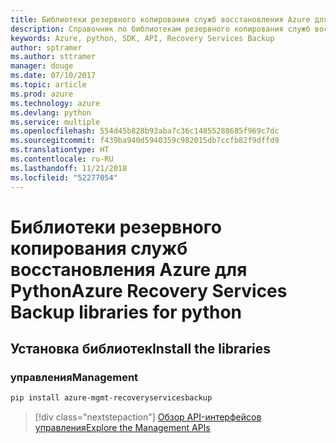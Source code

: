 ```yaml
---
title: Библиотеки резервного копирования служб восстановления Azure для Python
description: Справочник по библиотекам резервного копирования служб восстановления Azure для Python
keywords: Azure, python, SDK, API, Recovery Services Backup
author: sptramer
ms.author: sttramer
manager: douge
ms.date: 07/10/2017
ms.topic: article
ms.prod: azure
ms.technology: azure
ms.devlang: python
ms.service: multiple
ms.openlocfilehash: 554d45b828b93aba7c36c14855288685f969c7dc
ms.sourcegitcommit: f439ba940d5940359c982015db7ccfb82f9dffd9
ms.translationtype: HT
ms.contentlocale: ru-RU
ms.lasthandoff: 11/21/2018
ms.locfileid: "52277054"
---
```

# <a name="azure-recovery-services-backup-libraries-for-python"></a><span data-ttu-id="74195-104">Библиотеки резервного копирования служб восстановления Azure для Python</span><span class="sxs-lookup"><span data-stu-id="74195-104">Azure Recovery Services Backup libraries for python</span></span>

## <a name="install-the-libraries"></a><span data-ttu-id="74195-105">Установка библиотек</span><span class="sxs-lookup"><span data-stu-id="74195-105">Install the libraries</span></span>


### <a name="management"></a><span data-ttu-id="74195-106">управления</span><span class="sxs-lookup"><span data-stu-id="74195-106">Management</span></span>

```bash
pip install azure-mgmt-recoveryservicesbackup
```
> [!div class="nextstepaction"]
> [<span data-ttu-id="74195-107">Обзор API-интерфейсов управления</span><span class="sxs-lookup"><span data-stu-id="74195-107">Explore the Management APIs</span></span>](/python/api/overview/azure/recoveryservicesbackup/management)